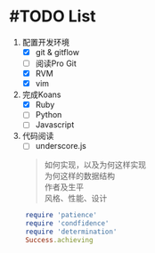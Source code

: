 #TODO List
==========

1. 配置开发环境
	- [x] git & gitflow  
	- [ ] 阅读Pro Git
	- [x] RVM
	- [x] vim
2. 完成Koans
	- [x] Ruby
	- [ ] Python
	- [ ] Javascript
3. 代码阅读
	- [ ] underscore.js
	
	> 如何实现，以及为何这样实现  
	> 为何这样的数据结构  
	> 作者及生平  
	> 风格、性能、设计  

```ruby
	require 'patience'
	require 'condfidence'
	require 'determination'
	Success.achieving
```

